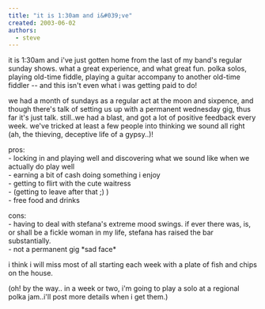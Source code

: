 ```yaml
---
title: "it is 1:30am and i&#039;ve"
created: 2003-06-02
authors: 
  - steve
---
```


it is 1:30am and i've just gotten home from the last of my band's regular sunday shows. what a great experience, and what great fun. polka solos, playing old-time fiddle, playing a guitar accompany to another old-time fiddler -- and this isn't even what i was getting paid to do!  
  
we had a month of sundays as a regular act at the moon and sixpence, and though there's talk of setting us up with a permanent wednesday gig, thus far it's just talk. still..we had a blast, and got a lot of positive feedback every week. we've tricked at least a few people into thinking we sound all right (ah, the thieving, deceptive life of a gypsy..)!  
  
pros:  
\- locking in and playing well and discovering what we sound like when we actually do play well  
\- earning a bit of cash doing something i enjoy  
\- getting to flirt with the cute waitress  
\- (getting to leave after that ;) )  
\- free food and drinks  
  
  
cons:  
\- having to deal with stefana's extreme mood swings. if ever there was, is, or shall be a fickle woman in my life, stefana has raised the bar substantially.  
\- not a permanent gig \*sad face\*  
  
  
i think i will miss most of all starting each week with a plate of fish and chips on the house.  
  
  
(oh! by the way.. in a week or two, i'm going to play a solo at a regional polka jam..i'll post more details when i get them.)

